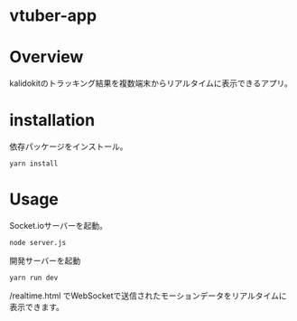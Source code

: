# vtuber-app 

# Overview
kalidokitのトラッキング結果を複数端末からリアルタイムに表示できるアプリ。

# installation

依存パッケージをインストール。
```
yarn install 
```

# Usage
Socket.ioサーバーを起動。
```
node server.js
```

開発サーバーを起動
```
yarn run dev
```

/realtime.html でWebSocketで送信されたモーションデータをリアルタイムに表示できます。